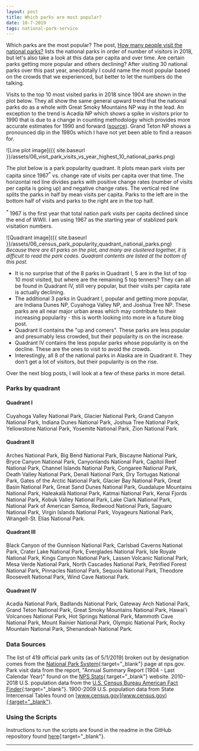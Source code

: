```yaml
---
layout: post
title: Which parks are most popular?
date: 10-7-2019
tags: national-park-service
---
```

Which parks are the most popular? The post, [How many people visit the national parks?](https://goodmorningdata.github.io/how-many-visitors-to-the-national-parks/) lists the national parks in order of number of visitors in 2018, but let's also take a look at this data per capita and over time. Are certain parks getting more popular and others declining? After visiting 30 national parks over this past year, anecdotally I could name the most popular based on the crowds that we experienced, but better to let the numbers do the talking.

Visits to the top 10 most visited parks in 2018 since 1904 are shown in the plot below. They all show the same general upward trend that the national parks do as a whole with Great Smoky Mountains NP way in the lead. An exception to the trend is Acadia NP which shows a spike in visitors prior to 1990 that is due to a change in counting methodology which provides more accurate estimates for 1990 and forward ([source](https://bangordailynews.com/2016/02/02/news/hancock/acadia-national-park-visitor-level-hit-20-year-high-in-2015/)). Grand Teton NP shows a pronounced dip in the 1980s which I have not yet been able to find a reason for.

![Line plot image]({{ site.baseurl }}/assets/06_visit_park_visits_vs_year_highest_10_national_parks.png)

The plot below is a park popularity quadrant. It plots mean park visits per capita since 1967<sup>*</sup> vs. change rate of visits per capita over that time. The horizontal red line divides parks with positive change rates (number of visits per capita is going up) and negative change rates. The vertical red line splits the parks in half by mean visits per capita. Parks to the left are in the bottom half of visits and parks to the right are in the top half.

<sup>*</sup> 1967 is the first year that total nation park visits per capita declined since the end of WWII. I am using 1967 as the starting year of stablized park visitation numbers.

![Quadrant image]({{ site.baseurl }}/assets/06_census_park_popularity_quadrant_national_parks.png)
*<span style="font-size:10pt;">Because there are 61 parks on the plot, and many are clustered together, it is difficult to read the park codes. Quadrant contents are listed at the bottom of this post.</span>*

* It is no surprise that of the 8 parks in Quadrant I, 5 are in the list of top 10 most visited, but where are the remaining 5 top tenners? They can all be found in Quadrant IV, still very popular, but their visits per capita rate is actually declining.
* The additional 3 parks in Quadrant I, popular and getting more popular, are Indiana Dunes NP, Cuyahoga Valley NP, and Joshua Tree NP. These parks are all near major urban areas which may contribute to their increasing popularity - this is worth looking into more in a future blog post.
* Quadrant II contains the "up and comers". These parks are less popular and presumably less crowded, but their popularity is on the increase.
* Quadrant IV contains the less popular parks whose popularity is on the decline. These are the ones to visit to avoid the crowds.
* Interestingly, all 8 of the national parks in Alaska are in Quadrant II. They don't get a lot of visitors, but their popularity is on the rise.

Over the next blog posts, I will look at a few of these parks in more detail.

### Parks by quadrant
#### Quadrant I
Cuyahoga Valley National Park, Glacier National Park, Grand Canyon National Park, Indiana Dunes National Park, Joshua Tree National Park, Yellowstone National Park, Yosemite National Park, Zion National Park.

#### Quadrant II
Arches National Park, Big Bend National Park, Biscayne National Park, Bryce Canyon National Park, Canyonlands National Park, Capitol Reef National Park, Channel Islands National Park, Congaree National Park, Death Valley National Park, Denali National Park, Dry Tortugas National Park, Gates of the Arctic National Park, Glacier Bay National Park, Great Basin National Park, Great Sand Dunes National Park, Guadalupe Mountains National Park, Haleakalā National Park, Katmai National Park, Kenai Fjords National Park, Kobuk Valley National Park, Lake Clark National Park, National Park of American Samoa, Redwood National Park, Saguaro National Park, Virgin Islands National Park, Voyageurs National Park, Wrangell-St. Elias National Park.

#### Quadrant III
Black Canyon of the Gunnison National Park, Carlsbad Caverns National Park, Crater Lake National Park, Everglades National Park, Isle Royale National Park, Kings Canyon National Park, Lassen Volcanic National Park, Mesa Verde National Park, North Cascades National Park, Petrified Forest National Park, Pinnacles National Park, Sequoia National Park, Theodore Roosevelt National Park, Wind Cave National Park.

#### Quadrant IV
Acadia National Park, Badlands National Park, Gateway Arch National Park, Grand Teton National Park, Great Smoky Mountains National Park, Hawai'i Volcanoes National Park, Hot Springs National Park, Mammoth Cave National Park, Mount Rainier National Park, Olympic National Park, Rocky Mountain National Park, Shenandoah National Park.

### Data Sources
The list of 419 official park units (as of 5/1/2019) broken out by designation comes from the [National Park System](https://www.nps.gov/aboutus/national-park-system.htm){:target="_blank"} page at nps.gov. Park visit data from the report, "Annual Summary Report (1904 - Last Calendar Year)" found on the [NPS Stats](https://irma.nps.gov/Stats/reports/national){:target="_blank"} website. 2010-2018 U.S. population data from the [U.S. Census Bureau American Fact Finder](https://factfinder.census.gov/faces/nav/jsf/pages/searchresults.xhtml?refresh=t){:target="_blank"}. 1900-2009 U.S. population data from State Intercensal Tables found on [www.census.gov](www.census.gov){:target="_blank"}.

### Using the Scripts
Instructions to run the scripts are found in the readme in the GitHub repository found [here](https://github.com/goodmorningdata/nps){:target="_blank"}.

---
